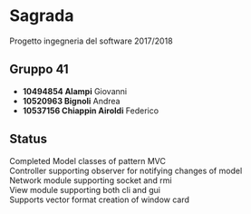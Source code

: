 # Sagrada

Progetto ingegneria del software 2017/2018

## Gruppo 41
* **10494854 Alampi** Giovanni
* **10520963 Bignoli** Andrea
* **10537156 Chiappin Airoldi** Federico

## Status

Completed Model classes of pattern MVC </br>
Controller supporting observer for notifying changes of model </br>
Network module supporting socket and rmi </br>
View module supporting both cli and gui </br>
Supports vector format creation of window card </br>

